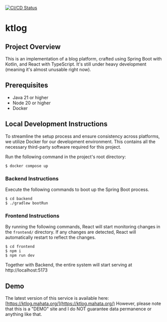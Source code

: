 [![CI/CD Status](https://github.com/mahata/ktlog/actions/workflows/ci.yml/badge.svg)](https://github.com/mahata/ktlog/actions/workflows/ci.yml)

# ktlog

## Project Overview

This is an implementation of a blog platform, crafted using Spring Boot with Kotlin, and React with TypeScript. It's still under heavy development (meaning it's almost unusable right now).

## Prerequisites

* Java 21 or higher
* Node 20 or higher
* Docker

## Local Development Instructions

To streamline the setup process and ensure consistency across platforms, we utilize Docker for our development environment. This contains all the necessary third-party software required for this project.

Run the following command in the project's root directory:

```
$ docker compose up
```

### Backend Instructions

Execute the following commands to boot up the Spring Boot process.

```
$ cd backend
$ ./gradlew bootRun
```

### Frontend Instructions

By running the following commands, React will start monitoring changes in the `frontend/` directory. If any changes are detected, React will automatically restart to reflect the changes.

```shell
$ cd frontend
$ npm i
$ npm run dev
```

Together with Backend, the entire system will start serving at http://localhost:5173

## Demo

The latest version of this service is available here: [https://ktlog.mahata.org/](https://ktlog.mahata.org/) However, please note that this is a "DEMO" site and I do NOT guarantee data permanence or anything like that.
